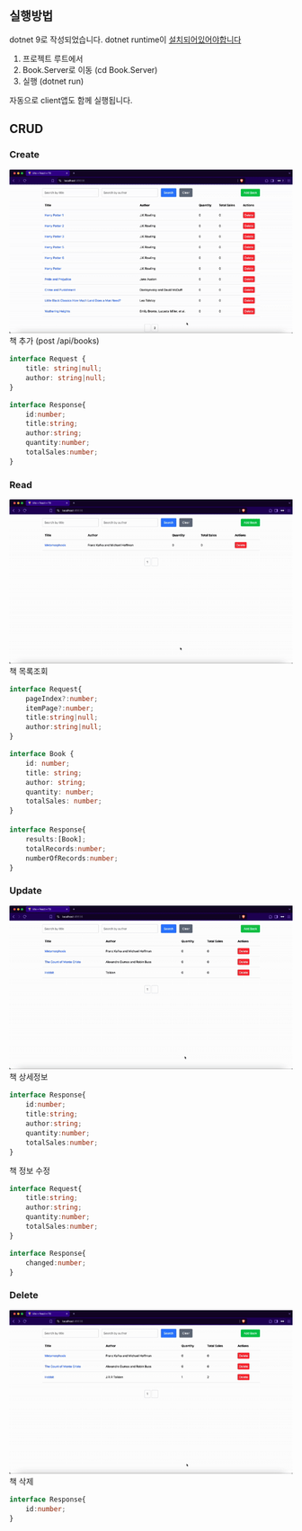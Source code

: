 ## 실행방법
dotnet 9로 작성되었습니다. dotnet runtime이 [설치되어있어야합니다]('https://dotnet.microsoft.com/en-us/download')

1. 프로젝트 루트에서
2. Book.Server로 이동 (cd Book.Server)
3. 실행 (dotnet run)

자동으로 client앱도 함께 실행됩니다.


## CRUD
### Create
![alt text](gif/add.gif)
책 추가 (post /api/books)
```ts
interface Request {
    title: string|null;
    author: string|null;
}
```
```ts
interface Response{
    id:number;
    title:string;
    author:string;
    quantity:number;
    totalSales:number;
}
```
### Read
![alt text](gif/query.gif)
책 목록조회
```ts
interface Request{
    pageIndex?:number;
    itemPage?:number;
    title:string|null;
    author:string|null;
}
```
```ts
interface Book {
    id: number;
    title: string;
    author: string;
    quantity: number;       
    totalSales: number;  
}

interface Response{
    results:[Book];
    totalRecords:number;
    numberOfRecords:number;
}
```
### Update
![alt text](gif/edit.gif)
책 상세정보
```ts
interface Response{
    id:number;
    title:string;
    author:string;
    quantity:number;
    totalSales:number;
}
```
책 정보 수정
```ts
interface Request{
    title:string;
    author:string;
    quantity:number;
    totalSales:number;
}
```
```ts
interface Response{
    changed:number;
}
```
### Delete
![alt text](gif/delete.gif)
책 삭제
```ts
interface Response{
    id:number;
}
```

